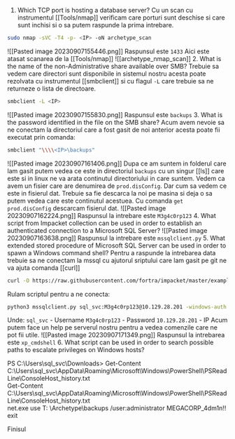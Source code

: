 1. Which TCP port is hosting a database server?
Cu un scan cu instrumentul [[Tools/nmap]] verificam care porturi sunt deschise si care sunt inchisi si o sa putem raspunde la prima intrebare.
```bash
sudo nmap -sVC -T4 -p- <IP> -oN archetype_scan
```
![[Pasted image 20230907155446.png]]
Raspunsul este `1433`
Aici este atasat scanarea de la [[Tools/nmap]] 
![[archetype_nmap_scan]]
2. What is the name of the non-Administrative share available over SMB?
Trebuie sa vedem care directori sunt disponibile in sistemul nostru acesta poate rezolvata cu instrumentul [[smbclient]] si cu flagul `-L` care trebuie sa ne returneze o lista de directoare.
```bash
smbclient -L <IP>
```
![[Pasted image 20230907155830.png]]
Raspunsul este `backups`
3. What is the password identified in the file on the SMB share?
Acum avem nevoie sa ne conectam la directoriul care a fost gasit de noi anterior acesta poate fii executat prin comanda:
```bash
smbclient "\\\\<IP>\backups"
```
![[Pasted image 20230907161406.png]]
Dupa ce am suntem in folderul care lam gasit putem vedea ce este in directoriul `backups`
cu un singur [[ls]] care este si in linux ne va arata continutul directoriului in care suntem.
Vedem ca avem un fisier care are denumirea de `prod.disConfig`.
Dar cum sa vedem ce este in fisierul dat. Trebuie sa fie descarca la noi pe masina si deja o sa putem vedea care este continutul acestuea. Cu comanda `get prod.disConfig` descarcam fisierul dat. 
![[Pasted image 20230907162224.png]]
Raspunsul la intrebare este `M3g4c0rp123`
4. What script from Impacket collection can be used in order to establish an authenticated connection to a Microsoft SQL Server?
![[Pasted image 20230907163638.png]]
Raspunsul la intrebare este `mssqlclient.py`
5. What extended stored procedure of Microsoft SQL Server can be used in order to spawn a Windows command shell?
Pentru a raspunde la intrebarea data trebuie sa ne conectam la mssql cu ajutorul sriptului care lam gasit pe git ne va ajuta comanda [[curl]]
```bash
curl -O https://raw.githubusercontent.com/fortra/impacket/master/examples/mssqlclient.py
```
Rulam scriptul pentru a ne conecta:
```bash
python3 mssqlclient.py sql_svc:M3g4c0rp123@10.129.28.201 -windows-auth
```
Unde:
`sql_svc` - Username
`M3g4c0rp123` - Password
`10.129.28.201` - IP
Acum putem face un help pe serverul nostru pentru a vedea comenzile care ne pot fii utile.
![[Pasted image 20230907171349.png]]
Raspunsul la intrebarea este `xp_cmdshell`
6. What script can be used in order to search possible paths to escalate privileges on Windows hosts?




PS C:\Users\sql_svc\Downloads> Get-Content C:\Users\sql_svc\AppData\Roaming\Microsoft\Windows\PowerShell\PSReadLine\ConsoleHost_history.txt  
Get-Content C:\Users\sql_svc\AppData\Roaming\Microsoft\Windows\PowerShell\PSReadLine\ConsoleHost_history.txt  
net.exe use T: \\Archetype\backups /user:administrator MEGACORP_4dm1n!!  
exit

Finisul 
